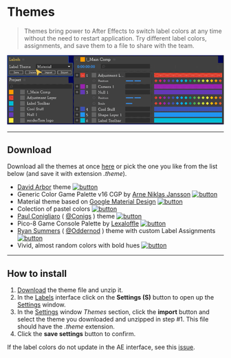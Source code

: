# Themes

> Themes bring power to After Effects to switch label colors at any time without the need to restart application. Try different label colors, assignments, and save them to a file to share with the team.

![Themes](./assets/themes.gif)

---

## Download

Download all the themes at once [here](https://github.com/rendertom/Labels/releases/download/assets/Themes.zip ':ignore') or pick the one you like from the list below (and save it with extension *.theme*).

* [David Arbor](https://www.davidarbor.com/) theme [![button](https://raw.githubusercontent.com/rendertom/Labels/master/img/theme_david_arbor.png)](https://raw.githubusercontent.com/rendertom/Labels/master/Themes/David%20Arbor.theme)
* Generic Color Game Palette v16 CGP by [Arne Niklas Jansson](http://androidarts.com/palette/16pal.htm) [![button](https://raw.githubusercontent.com/rendertom/Labels/master/img/theme_generic_16_cgp.png)](https://raw.githubusercontent.com/rendertom/Labels/master/Themes/Generic%2016%20CGP.theme)
* Material theme based on [Google Material Design](https://material.io) [![button](https://raw.githubusercontent.com/rendertom/Labels/master/img/theme_material.png)](https://raw.githubusercontent.com/rendertom/Labels/master/Themes/Material.theme)
* Colection of pastel colors [![button](https://raw.githubusercontent.com/rendertom/Labels/master/img/theme_pastel.png)](https://raw.githubusercontent.com/rendertom/Labels/master/Themes/Pastel.theme)
* [Paul Conigliaro](http://conigs.com) ( [@Conigs](https://twitter.com/conigs) ) theme [![button](https://raw.githubusercontent.com/rendertom/Labels/master/img/theme_paul_conigliaro.png)](https://raw.githubusercontent.com/rendertom/Labels/master/Themes/Paul%20Conigliaro.theme)
* Pico-8 Game Console Palette by [Lexaloffle](https://lexaloffle.com/pico-8.php) [![button](https://raw.githubusercontent.com/rendertom/Labels/master/img/theme_pico8.png)](https://raw.githubusercontent.com/rendertom/Labels/master/Themes/Pico-8.theme)
* [Ryan Summers](http://ryansummers.net) ( [@Oddernod](https://twitter.com/Oddernod) ) theme with custom Label Assignments [![button](https://raw.githubusercontent.com/rendertom/Labels/master/img/theme_ryan_summers.png)](https://raw.githubusercontent.com/rendertom/Labels/master/Themes/Ryan%20Summers.theme)
* Vivid, almost random colors with bold hues [![button](https://raw.githubusercontent.com/rendertom/Labels/master/img/theme_vivid.png)](https://raw.githubusercontent.com/rendertom/Labels/master/Themes/Vivid.theme)

---

## How to install

1. [Download](#download) the theme file and unzip it.
2. In the [Labels](/interface#main-ui) interface click on the **Settings (S)** button to open up the [Settings](/interface#settings) window.
3. In the [Settings](/interface#settings) window *Themes* section, click the **import** button and select the theme you downloaded and unzipped in step #1. This file should have the *.theme* extension.
4. Click the **save settings** button to confirm.

If the label colors do not update in the AE interface, see this [issue](/known-issues#labels-do-not-update-in-ae).
